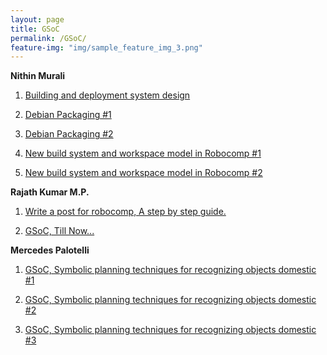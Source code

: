 ```yaml
---
layout: page
title: GSoC
permalink: /GSoC/
feature-img: "img/sample_feature_img_3.png"
---
```


**Nithin Murali**

1. [Building and deployment system design](http://robocomp.github.io/website/2015/05/23/nithin2.html)

2. [Debian Packaging #1](http://robocomp.github.io/website/2015/06/12/nithin8.html)

3. [Debian Packaging #2](http://robocomp.github.io/website/2015/06/15/nithin7.html)

4. [New build system and workspace model in Robocomp #1](http://robocomp.github.io/website/2015/06/20/nithin4.html)

5. [New build system and workspace model in Robocomp #2](http://robocomp.github.io/website/2015/06/25/nithin5.html)

**Rajath Kumar M.P.**

1. [Write a post for robocomp, A step by step guide.](http://robocomp.github.io/website/2015/05/23/post_on_webpage.html)

2. [GSoC, Till Now...](http://robocomp.github.io/website/2015/06/25/rajath1.html)

**Mercedes Palotelli**

1. [GSoC, Symbolic planning techniques for recognizing objects domestic #1](http://robocomp.github.io/website/2015/06/12/mercedes1.html)

2. [GSoC, Symbolic planning techniques for recognizing objects domestic #2](http://robocomp.github.io/website/2015/06/15/mercedes2.html)

3. [GSoC, Symbolic planning techniques for recognizing objects domestic #3](http://robocomp.github.io/website/2015/06/17/mercedes3.html)


